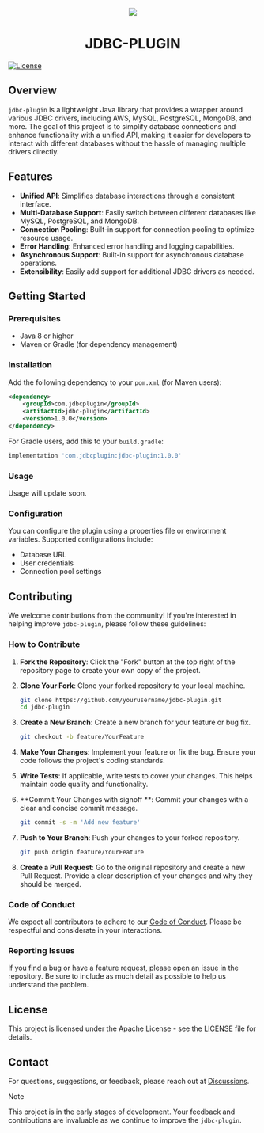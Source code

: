 <p align="center" style="font-weight: bold;">
<!-- <img src = "https://github.com/user-attachments/assets/764ba1d9-7c82-4f36-8e74-ac7605688030"> This is a header -->
<img src ="https://github.com/user-attachments/assets/e643e07c-68b6-4dbc-b73e-00841a506af7"> <!---This is a logo -->
<h1 align="center" style="font-weight: bold;">JDBC-PLUGIN</h1>
</p>

[![License](https://img.shields.io/badge/License-Apache_2.0-blue.svg)](https://opensource.org/licenses/Apache-2.0)


## Overview

`jdbc-plugin` is a lightweight Java library that provides a wrapper around various JDBC drivers, including AWS, MySQL, PostgreSQL, MongoDB, and more. The goal of this project is to simplify database connections and enhance functionality with a unified API, making it easier for developers to interact with different databases without the hassle of managing multiple drivers directly.

## Features

- **Unified API**: Simplifies database interactions through a consistent interface.
- **Multi-Database Support**: Easily switch between different databases like MySQL, PostgreSQL, and MongoDB.
- **Connection Pooling**: Built-in support for connection pooling to optimize resource usage.
- **Error Handling**: Enhanced error handling and logging capabilities.
- **Asynchronous Support**: Built-in support for asynchronous database operations.
- **Extensibility**: Easily add support for additional JDBC drivers as needed.

## Getting Started

### Prerequisites

- Java 8 or higher
- Maven or Gradle (for dependency management)

### Installation

Add the following dependency to your `pom.xml` (for Maven users):

```xml
<dependency>
    <groupId>com.jdbcplugin</groupId>
    <artifactId>jdbc-plugin</artifactId>
    <version>1.0.0</version>
</dependency>
```

For Gradle users, add this to your `build.gradle`:

```groovy
implementation 'com.jdbcplugin:jdbc-plugin:1.0.0'
```

### Usage

Usage will update soon.
### Configuration

You can configure the plugin using a properties file or environment variables. Supported configurations include:

- Database URL
- User credentials
- Connection pool settings

## Contributing

We welcome contributions from the community! If you're interested in helping improve `jdbc-plugin`, please follow these guidelines:

### How to Contribute

1. **Fork the Repository**: Click the "Fork" button at the top right of the repository page to create your own copy of the project.

2. **Clone Your Fork**: Clone your forked repository to your local machine.
   ```bash
   git clone https://github.com/yourusername/jdbc-plugin.git
   cd jdbc-plugin
   ```

3. **Create a New Branch**: Create a new branch for your feature or bug fix.
   ```bash
   git checkout -b feature/YourFeature
   ```

4. **Make Your Changes**: Implement your feature or fix the bug. Ensure your code follows the project's coding standards.

5. **Write Tests**: If applicable, write tests to cover your changes. This helps maintain code quality and functionality.

6. **Commit Your Changes with signoff **: Commit your changes with a clear and concise commit message.
   ```bash
   git commit -s -m 'Add new feature'
   ```

7. **Push to Your Branch**: Push your changes to your forked repository.
   ```bash
   git push origin feature/YourFeature
   ```

8. **Create a Pull Request**: Go to the original repository and create a new Pull Request. Provide a clear description of your changes and why they should be merged.

### Code of Conduct

We expect all contributors to adhere to our [Code of Conduct](CODE_OF_CONDUCT.md). Please be respectful and considerate in your interactions.

### Reporting Issues

If you find a bug or have a feature request, please open an issue in the repository. Be sure to include as much detail as possible to help us understand the problem.

## License

This project is licensed under the Apache License - see the [LICENSE](LICENSE) file for details.

## Contact

For questions, suggestions, or feedback, please reach out at [Discussions]().

> [!NOTE]  
> This project is in the early stages of development. Your feedback and contributions are invaluable as we continue to improve the `jdbc-plugin`.




